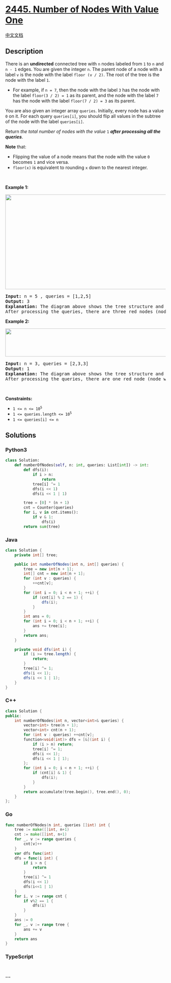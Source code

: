 # [2445. Number of Nodes With Value One](https://leetcode.com/problems/number-of-nodes-with-value-one)

[中文文档](/solution/2400-2499/2445.Number%20of%20Nodes%20With%20Value%20One/README.md)

## Description

<p>There is an <strong>undirected</strong> connected tree with <code>n</code> nodes labeled from <code>1</code> to <code>n</code> and <code>n - 1</code> edges. You are given the integer <code>n</code>. The parent node of a node with a label <code>v</code> is the node with the label <code>floor (v / 2)</code>. The root of the tree is the node with the label <code>1</code>.</p>

<ul>
	<li>For example, if <code>n = 7</code>, then the node with the label <code>3</code> has the node with the label <code>floor(3 / 2) = 1</code> as its parent, and the node with the label <code>7</code> has the node with the label <code>floor(7 / 2) = 3</code> as its parent.</li>
</ul>

<p>You are also given an integer array <code>queries</code>. Initially, every node has a value <code>0</code> on it. For each query <code>queries[i]</code>, you should flip all values in the subtree of the node with the label <code>queries[i]</code>.</p>

<p>Return <em>the total number of nodes with the value </em><code>1</code><em> <strong>after processing all the queries</strong></em>.</p>

<p><strong>Note</strong> that:</p>

<ul>
	<li>Flipping the value of a node means that the node with the value <code>0</code> becomes <code>1</code> and vice versa.</li>
	<li><code>floor(x)</code> is equivalent to rounding <code>x</code> down to the nearest integer.</li>
</ul>

<p>&nbsp;</p>
<p><strong class="example">Example 1:</strong></p>
<img alt="" src="https://fastly.jsdelivr.net/gh/doocs/leetcode@main/solution/2400-2499/2445.Number%20of%20Nodes%20With%20Value%20One/images/ex1.jpg" style="width: 600px; height: 297px;" />
<pre>
<strong>Input:</strong> n = 5 , queries = [1,2,5]
<strong>Output:</strong> 3
<strong>Explanation:</strong> The diagram above shows the tree structure and its status after performing the queries. The blue node represents the value 0, and the red node represents the value 1.
After processing the queries, there are three red nodes (nodes with value 1): 1, 3, and 5.
</pre>

<p><strong class="example">Example 2:</strong></p>
<img alt="" src="https://fastly.jsdelivr.net/gh/doocs/leetcode@main/solution/2400-2499/2445.Number%20of%20Nodes%20With%20Value%20One/images/ex2.jpg" style="width: 650px; height: 88px;" />
<pre>
<strong>Input:</strong> n = 3, queries = [2,3,3]
<strong>Output:</strong> 1
<strong>Explanation:</strong> The diagram above shows the tree structure and its status after performing the queries. The blue node represents the value 0, and the red node represents the value 1.
After processing the queries, there are one red node (node with value 1): 2.
</pre>

<p>&nbsp;</p>
<p><strong>Constraints:</strong></p>

<ul>
	<li><code>1 &lt;= n &lt;= 10<sup>5</sup></code></li>
	<li><code>1 &lt;= queries.length &lt;= 10<sup>5</sup></code></li>
	<li><code>1 &lt;= queries[i] &lt;= n</code></li>
</ul>

## Solutions

<!-- tabs:start -->

### **Python3**

```python
class Solution:
    def numberOfNodes(self, n: int, queries: List[int]) -> int:
        def dfs(i):
            if i > n:
                return
            tree[i] ^= 1
            dfs(i << 1)
            dfs(i << 1 | 1)

        tree = [0] * (n + 1)
        cnt = Counter(queries)
        for i, v in cnt.items():
            if v & 1:
                dfs(i)
        return sum(tree)
```

### **Java**

```java
class Solution {
    private int[] tree;

    public int numberOfNodes(int n, int[] queries) {
        tree = new int[n + 1];
        int[] cnt = new int[n + 1];
        for (int v : queries) {
            ++cnt[v];
        }
        for (int i = 0; i < n + 1; ++i) {
            if (cnt[i] % 2 == 1) {
                dfs(i);
            }
        }
        int ans = 0;
        for (int i = 0; i < n + 1; ++i) {
            ans += tree[i];
        }
        return ans;
    }

    private void dfs(int i) {
        if (i >= tree.length) {
            return;
        }
        tree[i] ^= 1;
        dfs(i << 1);
        dfs(i << 1 | 1);
    }
}
```

### **C++**

```cpp
class Solution {
public:
    int numberOfNodes(int n, vector<int>& queries) {
        vector<int> tree(n + 1);
        vector<int> cnt(n + 1);
        for (int v : queries) ++cnt[v];
        function<void(int)> dfs = [&](int i) {
            if (i > n) return;
            tree[i] ^= 1;
            dfs(i << 1);
            dfs(i << 1 | 1);
        };
        for (int i = 0; i < n + 1; ++i) {
            if (cnt[i] & 1) {
                dfs(i);
            }
        }
        return accumulate(tree.begin(), tree.end(), 0);
    }
};
```

### **Go**

```go
func numberOfNodes(n int, queries []int) int {
	tree := make([]int, n+1)
	cnt := make([]int, n+1)
	for _, v := range queries {
		cnt[v]++
	}
	var dfs func(int)
	dfs = func(i int) {
		if i > n {
			return
		}
		tree[i] ^= 1
		dfs(i << 1)
		dfs(i<<1 | 1)
	}
	for i, v := range cnt {
		if v%2 == 1 {
			dfs(i)
		}
	}
	ans := 0
	for _, v := range tree {
		ans += v
	}
	return ans
}
```

### **TypeScript**

```ts

```

### **...**

```

```

<!-- tabs:end -->
